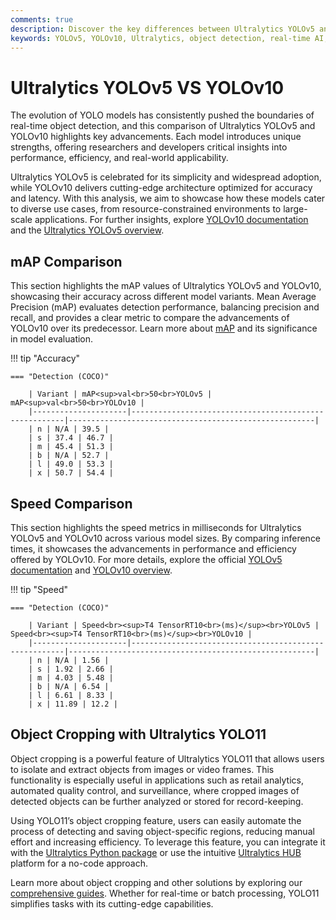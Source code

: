 ```yaml
---
comments: true  
description: Discover the key differences between Ultralytics YOLOv5 and YOLOv10 in this comprehensive comparison. Explore advancements in object detection, real-time AI performance, and edge AI capabilities, as we highlight their unique strengths and applications in modern computer vision tasks.  
keywords: YOLOv5, YOLOv10, Ultralytics, object detection, real-time AI, edge AI, computer vision, model comparison
---
```


# Ultralytics YOLOv5 VS YOLOv10

The evolution of YOLO models has consistently pushed the boundaries of real-time object detection, and this comparison of Ultralytics YOLOv5 and YOLOv10 highlights key advancements. Each model introduces unique strengths, offering researchers and developers critical insights into performance, efficiency, and real-world applicability.

Ultralytics YOLOv5 is celebrated for its simplicity and widespread adoption, while YOLOv10 delivers cutting-edge architecture optimized for accuracy and latency. With this analysis, we aim to showcase how these models cater to diverse use cases, from resource-constrained environments to large-scale applications. For further insights, explore [YOLOv10 documentation](https://docs.ultralytics.com/models/yolov10/) and the [Ultralytics YOLOv5 overview](https://docs.ultralytics.com/models/yolov8/).


## mAP Comparison

This section highlights the mAP values of Ultralytics YOLOv5 and YOLOv10, showcasing their accuracy across different model variants. Mean Average Precision (mAP) evaluates detection performance, balancing precision and recall, and provides a clear metric to compare the advancements of YOLOv10 over its predecessor. Learn more about [mAP](https://www.ultralytics.com/glossary/mean-average-precision-map) and its significance in model evaluation.


!!! tip "Accuracy"

	=== "Detection (COCO)"

		| Variant | mAP<sup>val<br>50<br>YOLOv5 | mAP<sup>val<br>50<br>YOLOv10 |
		|---------------------|-------------------------------------------------------|-------------------------------------------------------|
		| n | N/A | 39.5 |
		| s | 37.4 | 46.7 |
		| m | 45.4 | 51.3 |
		| b | N/A | 52.7 |
		| l | 49.0 | 53.3 |
		| x | 50.7 | 54.4 |
		

## Speed Comparison

This section highlights the speed metrics in milliseconds for Ultralytics YOLOv5 and YOLOv10 across various model sizes. By comparing inference times, it showcases the advancements in performance and efficiency offered by YOLOv10. For more details, explore the official [YOLOv5 documentation](https://docs.ultralytics.com/models/yolov5/) and [YOLOv10 overview](https://docs.ultralytics.com/models/yolov10/).


!!! tip "Speed"

	=== "Detection (COCO)"

		| Variant | Speed<br><sup>T4 TensorRT10<br>(ms)</sup><br>YOLOv5 | Speed<br><sup>T4 TensorRT10<br>(ms)</sup><br>YOLOv10 |
		|---------------------|-------------------------------------------------------|-------------------------------------------------------|
		| n | N/A | 1.56 |
		| s | 1.92 | 2.66 |
		| m | 4.03 | 5.48 |
		| b | N/A | 6.54 |
		| l | 6.61 | 8.33 |
		| x | 11.89 | 12.2 |

## Object Cropping with Ultralytics YOLO11

Object cropping is a powerful feature of Ultralytics YOLO11 that allows users to isolate and extract objects from images or video frames. This functionality is especially useful in applications such as retail analytics, automated quality control, and surveillance, where cropped images of detected objects can be further analyzed or stored for record-keeping.

Using YOLO11’s object cropping feature, users can easily automate the process of detecting and saving object-specific regions, reducing manual effort and increasing efficiency. To leverage this feature, you can integrate it with the [Ultralytics Python package](https://pypi.org/project/ultralytics/) or use the intuitive [Ultralytics HUB](https://www.ultralytics.com/hub) platform for a no-code approach.

Learn more about object cropping and other solutions by exploring our [comprehensive guides](https://docs.ultralytics.com/guides/). Whether for real-time or batch processing, YOLO11 simplifies tasks with its cutting-edge capabilities.
